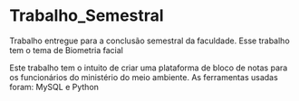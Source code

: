 # Trabalho_Semestral
Trabalho entregue para a conclusão semestral da faculdade. Esse trabalho tem o tema de Biometria facial

Este trabalho tem o intuito de criar uma plataforma de bloco de notas para os funcionários do ministério do meio ambiente. As ferramentas usadas foram: MySQL e Python
